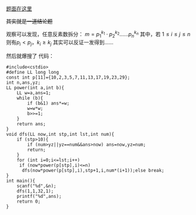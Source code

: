 [题面在这里](http://www.lydsy.com/JudgeOnline/problem.php?id=1053)

~~其实就是一道结论题~~

观察可以发现，任意反素数拆分：
$m=p_1^{k_1}\cdot p_2^{k_2}……p_n^{k_n}$
其中，若 $1\le i\le j\le n$则有$p_i\lt p_j，k_i\ge k_j$
其实可以反证一发得到……

然后就爆搜了
代码：

```
#include<cstdio>
#define LL long long
const int p[11]={10,2,3,5,7,11,13,17,19,23,29};
int n,ans,yz;
LL power(int a,int b){
	LL w=a,ans=1;
	while (b){
		if (b&1) ans*=w;
		w=w*w;
		b>>=1;
	}
	return ans;
}
void dfs(LL now,int stp,int lst,int num){
	if (stp>10){
		if (num>yz||yz==num&&ans>now) ans=now,yz=num;
		return;
	}
	for (int i=0;i<=lst;i++)
	 if (now*power(p[stp],i)<=n)
	  dfs(now*power(p[stp],i),stp+1,i,num*(i+1));else break;
}
int main(){
	scanf("%d",&n);
	dfs(1,1,32,1);
	printf("%d",ans);
	return 0;
}
```